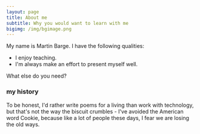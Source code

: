 ```yaml
---
layout: page
title: About me
subtitle: Why you would want to learn with me
bigimg: /img/bgimage.png
---
```


My name is Martin Barge. I have the following qualities:

- I enjoy teaching.
- I'm always make an effort to present myself well.

What else do you need?

### my history

To be honest, I'd rather write poems for a living than work with technology, but that's not the way the biscuit crumbles - I've avoided the American word Cookie, because 
like a lot of people these days, 
I fear we are losing the old ways.
